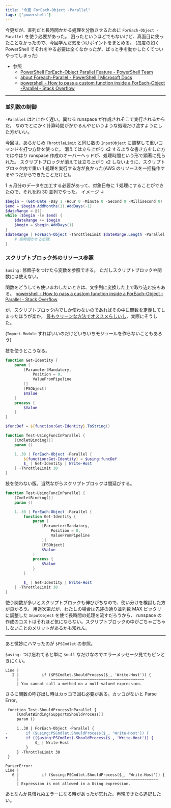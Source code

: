 ```yaml
---
title: "今更 ForEach-Object -Parallel"
tags: ["powershell"]
---
```


今更だが、直列だと長時間かかる処理を分散させるために `ForEach-Object -Parallel` を使う必要があった。
困ったというほどでもないけど、真面目に使ったことなかったので、今回学んだ気をつけポイントをまとめる。
(毎度の如く PowerShell でそれをやる必要は全くなかったが、ぱっと手を動かしたくてついやってしまった)

- 参照
  - [PowerShell ForEach-Object Parallel Feature - PowerShell Team](https://devblogs.microsoft.com/powershell/powershell-foreach-object-parallel-feature/)
  - [about Foreach-Parallel - PowerShell | Microsoft Docs](https://docs.microsoft.com/en-us/powershell/module/psworkflow/about/about_foreach-parallel?view=powershell-5.1)
  - [powershell - How to pass a custom function inside a ForEach-Object -Parallel - Stack Overflow](https://stackoverflow.com/questions/61273189/how-to-pass-a-custom-function-inside-a-foreach-object-parallel/61273544#61273544)

---

### 並列数の制御

`-Parallel` はとにかく遅い。異なる runspace が作成されそこで実行されるからだ。
なのでとにかく計算時間がかかるんやというような処理だけ渡すようにした方がいい。

今回は、あらかじめ `ThrottleLimit` と同じ数の `InputObject` に調整して重いコマンドを打つ方針を使った。
消えては立ち上がり x2 するような書き方をした方ではやはり runspace 作成のオーバーヘッドが、処理時間という形で顕著に見られた。
スクリプトブロックが消えては立ち上がり x2 しないように、スクリプトブロック内で重い 1 処理を実行する方が良かった(AWS のリソースを一括操作するやつだからできたことだけど)。

1 ヵ月分のデータを加工する必要があって、対象日毎に 1 処理にすることができたので、それを約 30 並列でやった。
イメージ ↓

```powershell
$begin = (Get-Date -Day 1 -Hour 0 -Minute 0 -Second 0 -Millisecond 0)
$end = $begin.AddMonths(1).AddDays(-1)
$dateRange = @()
while ($begin -le $end) {
    $dateRange += $begin
    $begin = $begin.AddDays(1)
}
$dateRange | ForEach-Object -ThrottleLimit $dateRange.Length -Parallel {
    # 長時間かかる処理.
}
```

### スクリプトブロック外のリソース参照

`$using:` 修飾子をつけたら変数を参照できる。
ただしスクリプトブロックや関数には使えない。

関数をどうしても使いまわしたいときは、文字列に変換した上で取り込む技もある。 [powershell - How to pass a custom function inside a ForEach-Object -Parallel - Stack Overflow](https://stackoverflow.com/questions/61273189/how-to-pass-a-custom-function-inside-a-foreach-object-parallel/61273544#61273544)

が、スクリプトブロック内でしか使わないのであればその中に関数を定義してしまったほうが楽か。
[最もクリーンな方法でオススメらしいし](https://devblogs.microsoft.com/powershell/powershell-foreach-object-parallel-feature/#comment-171)、実際にそうした。

(`Import-Module` すればいいのだけどいちいちモジュールを作らないこともあろう)

技を使うとこうなる。

```powershell
function Get-Identity {
    param (
        [Parameter(Mandatory,
            Position = 0,
            ValueFromPipeline
        )]
        [PSObject]
        $Value
    )
    process {
        $Value
    }
}

$funcDef = ${function:Get-Identity}.ToString()

function Test-UsingFuncInParallel {
    [CmdletBinding()]
    param ()

    1..30 | ForEach-Object -Parallel {
        ${function:Get-Identity} = $using:funcDef
        $_ | Get-Identity | Write-Host
    } -ThrottleLimit 30
}
```

技を使わない版。当然ながらスクリプトブロックは間延びする。

```powershell
function Test-UsingFuncInParallel {
    [CmdletBinding()]
    param ()

    1..30 | ForEach-Object -Parallel {
        function Get-Identity {
            param (
                [Parameter(Mandatory,
                    Position = 0,
                    ValueFromPipeline
                )]
                [PSObject]
                $Value
            )
            process {
                $Value
            }
        }

        $_ | Get-Identity | Write-Host
    } -ThrottleLimit 30
}
```

使う関数が多いとスクリプトブロックも伸びがちなので、使い分けを検討した方が良かろう。
用途次第だが、わたしの場合は先述の通り並列数 MAX ピッタリに調整した `InputObject` を使て長時間の処理を流すだろうから、 runspace の作成のコストはそれほど気にならない。スクリプトブロックの中がごちゃごちゃしないことのメリットがあるかも知れん。

---

あと微妙にハマったのが `$PSCmdlet` の参照。

`$using:` つけ忘れてると単に `$null` なだけなのでエラーメッセージ見てもピンときにくい。

```plaintext
Line |
   2 |          if ($PSCmdlet.ShouldProcess($_, 'Write-Host')) {
     |              ~~~~~~~~~~~~~~~~~~~~~~~~~~~~~~~~~~~~~~~~~
     | You cannot call a method on a null-valued expression.
```

さらに関数の呼び出し時はカッコで囲む必要がある。カッコがないと Parse Error。

```diff
 function Test-ShouldProcessInParallel {
     [CmdletBinding(SupportsShouldProcess)]
     param ()

     1..30 | ForEach-Object -Parallel {
-        if ($using:PSCmdlet.ShouldProcess($_, 'Write-Host')) {
+        if (($using:PSCmdlet).ShouldProcess($_, 'Write-Host')) {
             $_ | Write-Host
         }
     } -ThrottleLimit 30
 }
```

```plaintext
ParserError:
Line |
   6 |          if ($using:PSCmdlet.ShouldProcess($_, 'Write-Host')) {
     |              ~~~~~~~~~~~~~~~~~~~~~~~~~~~~~~~~~~~~~~~~~~~~~~~
     | Expression is not allowed in a Using expression.
```

あとなんか見慣れぬエラーになる時があったが忘れた。再現できたら追記したい。
